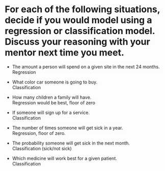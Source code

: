 # For each of the following situations, decide if you would model using a regression or classification model. Discuss your reasoning with your mentor next time you meet.
    
- The amount a person will spend on a given site in the next 24 months.   
Regression

- What color car someone is going to buy.    
Classification 

- How many children a family will have.    
Regression would be best, floor of zero

- If someone will sign up for a service.    
Classification

- The number of times someone will get sick in a year.    
Regression, floor of zero.

- The probability someone will get sick in the next month.    
Classification (sick/not sick)

- Which medicine will work best for a given patient.    
Classification
